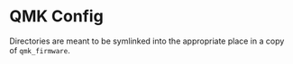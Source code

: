 # QMK Config

Directories are meant to be symlinked into the appropriate place in a
copy of `qmk_firmware`.

